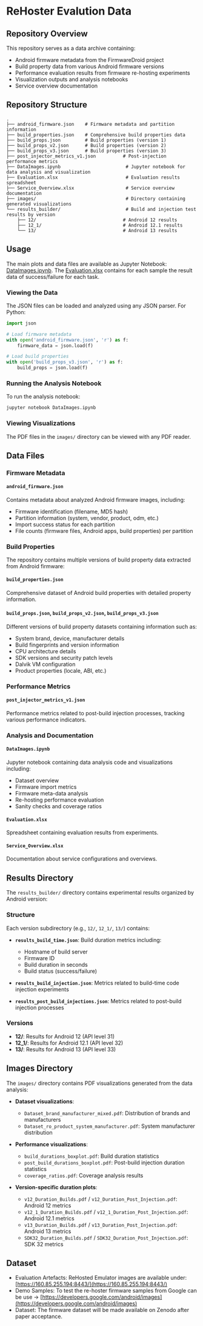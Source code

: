 # ReHoster Evalution Data

## Repository Overview

This repository serves as a data archive containing:
- Android firmware metadata from the FirmwareDroid project
- Build property data from various Android firmware versions
- Performance evaluation results from firmware re-hosting experiments
- Visualization outputs and analysis notebooks
- Service overview documentation

## Repository Structure
```
.
├── android_firmware.json    # Firmware metadata and partition information
├── build_properties.json    # Comprehensive build properties data
├── build_props.json         # Build properties (version 1)
├── build_props_v2.json      # Build properties (version 2)
├── build_props_v3.json      # Build properties (version 3)
├── post_injector_metrics_v1.json          # Post-injection performance metrics
├── DataImages.ipynb                        # Jupyter notebook for data analysis and visualization
├── Evaluation.xlsx                         # Evaluation results spreadsheet
├── Service_Overview.xlsx                   # Service overview documentation
├── images/                                 # Directory containing generated visualizations
└── results_builder/                        # Build and injection test results by version
    ├── 12/                                # Android 12 results
    ├── 12_1/                              # Android 12.1 results
    └── 13/                                # Android 13 results
```

## Usage

The main plots and data files are available as Jupyter Notebook: [DataImages.ipynb](DataImages.ipynb). The [Evaluation.xlsx](Evaluation.xlsx) contains for each sample the result data of success/failure for each task.


### Viewing the Data
The JSON files can be loaded and analyzed using any JSON parser. For Python:

```python
import json

# Load firmware metadata
with open('android_firmware.json', 'r') as f:
    firmware_data = json.load(f)

# Load build properties
with open('build_props_v3.json', 'r') as f:
    build_props = json.load(f)
```

### Running the Analysis Notebook
To run the analysis notebook:

```bash
jupyter notebook DataImages.ipynb
```

### Viewing Visualizations
The PDF files in the `images/` directory can be viewed with any PDF reader.

## Data Files

### Firmware Metadata

#### `android_firmware.json`
Contains metadata about analyzed Android firmware images, including:
- Firmware identification (filename, MD5 hash)
- Partition information (system, vendor, product, odm, etc.)
- Import success status for each partition
- File counts (firmware files, Android apps, build properties) per partition

### Build Properties

The repository contains multiple versions of build property data extracted from Android firmware:

#### `build_properties.json`
Comprehensive dataset of Android build properties with detailed property information.

#### `build_props.json`, `build_props_v2.json`, `build_props_v3.json`
Different versions of build property datasets containing information such as:
- System brand, device, manufacturer details
- Build fingerprints and version information
- CPU architecture details
- SDK versions and security patch levels
- Dalvik VM configuration
- Product properties (locale, ABI, etc.)

### Performance Metrics

#### `post_injector_metrics_v1.json`
Performance metrics related to post-build injection processes, tracking various performance indicators.

### Analysis and Documentation

#### `DataImages.ipynb`
Jupyter notebook containing data analysis code and visualizations including:
- Dataset overview
- Firmware import metrics
- Firmware meta-data analysis
- Re-hosting performance evaluation
- Sanity checks and coverage ratios

#### `Evaluation.xlsx`
Spreadsheet containing evaluation results from experiments.

#### `Service_Overview.xlsx`
Documentation about service configurations and overviews.

## Results Directory

The `results_builder/` directory contains experimental results organized by Android version:

### Structure
Each version subdirectory (e.g., `12/`, `12_1/`, `13/`) contains:

- **`results_build_time.json`**: Build duration metrics including:
  - Hostname of build server
  - Firmware ID
  - Build duration in seconds
  - Build status (success/failure)

- **`results_build_injection.json`**: Metrics related to build-time code injection experiments

- **`results_post_build_injections.json`**: Metrics related to post-build injection processes

### Versions
- **12/**: Results for Android 12 (API level 31)
- **12_1/**: Results for Android 12.1 (API level 32)
- **13/**: Results for Android 13 (API level 33)

## Images Directory

The `images/` directory contains PDF visualizations generated from the data analysis:

- **Dataset visualizations**:
  - `Dataset_brand_manufacturer_mixed.pdf`: Distribution of brands and manufacturers
  - `Dataset_ro_product_system_manufacturer.pdf`: System manufacturer distribution

- **Performance visualizations**:
  - `build_durations_boxplot.pdf`: Build duration statistics
  - `post_build_durations_boxplot.pdf`: Post-build injection duration statistics
  - `coverage_ratios.pdf`: Coverage analysis results

- **Version-specific duration plots**:
  - `v12_Duration_Builds.pdf` / `v12_Duration_Post_Injection.pdf`: Android 12 metrics
  - `v12_1_Duration_Builds.pdf` / `v12_1_Duration_Post_Injection.pdf`: Android 12.1 metrics
  - `v13_Duration_Builds.pdf` / `v13_Duration_Post_Injection.pdf`: Android 13 metrics
  - `SDK32_Duration_Builds.pdf` / `SDK32_Duration_Post_Injection.pdf`: SDK 32 metrics

## Dataset

- Evaluation Artefacts: ReHosted Emulator images are available under: [https://160.85.255.194:8443/](https://160.85.255.194:8443/)
- Demo Samples: To test the re-hoster firmware samples from Google can be use -> [https://developers.google.com/android/images](https://developers.google.com/android/images)
- Dataset: The firmware dataset will be made available on Zenodo after paper acceptance.








